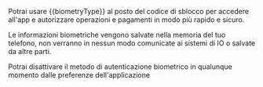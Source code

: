 Potrai usare {{biometryType}} al posto del codice di sblocco per accedere all'app e autorizzare operazioni e pagamenti in modo più rapido e sicuro.

Le informazioni biometriche vengono salvate nella memoria del tuo telefono, non verranno in nessun modo comunicate ai sistemi di IO o salvate da altre parti.

Potrai disattivare il metodo di autenticazione biometrico in qualunque momento dalle preferenze dell'applicazione